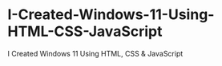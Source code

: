 # I-Created-Windows-11-Using-HTML-CSS-JavaScript
I Created Windows 11 Using HTML, CSS &amp; JavaScript
